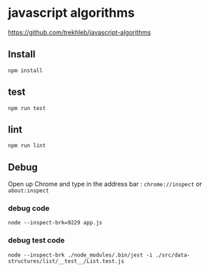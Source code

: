 # javascript algorithms

https://github.com/trekhleb/javascript-algorithms

## Install

```
npm install
```

## test

```
npm run test
```

## lint

```
npm run lint
```

## Debug

Open up Chrome and type in the address bar : `chrome://inspect` or `about:inspect`

### debug code

```
node --inspect-brk=9229 app.js
```

### debug test code

```
node --inspect-brk ./node_modules/.bin/jest -i ./src/data-structures/list/__test__/List.test.js
```

